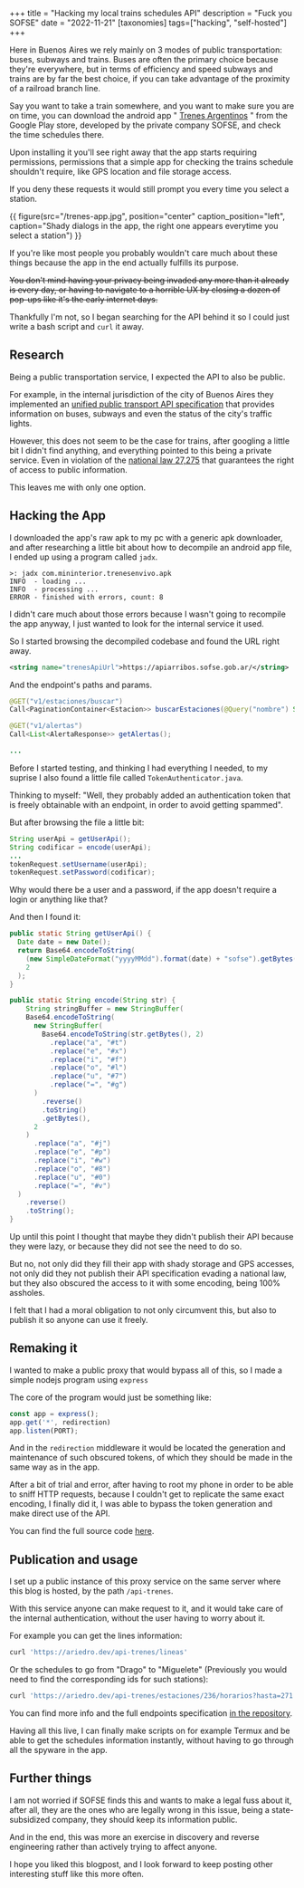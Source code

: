 +++
title = "Hacking my local trains schedules API"
description = "Fuck you SOFSE"
date = "2022-11-21"
[taxonomies]
tags=["hacking", "self-hosted"]
+++

Here in Buenos Aires we rely mainly on 3 modes of public transportation:
buses, subways and trains. Buses are often the primary choice because they're
everywhere, but in terms of efficiency and speed subways and trains are
by far the best choice, if you can take advantage of the proximity of
a railroad branch line.

Say you want to take a train somewhere, and you want to make sure
you are on time, you can download the android app "
[Trenes Argentinos](https://play.google.com/store/apps/details?id=com.mininterior.trenesenvivo)
" from the Google Play store, developed by the private company SOFSE,
and check the time schedules there.

Upon installing it you'll see right away that the app starts requiring
permissions, permissions that a simple app for checking the trains schedule
shouldn't require, like GPS location and file storage access.

If you deny these requests it would still prompt you every time you select a station.

{{ figure(src="/trenes-app.jpg", position="center" caption_position="left",
caption="Shady dialogs in the app, the right one appears everytime you select
a station") }}

If you're like most people you probably wouldn't care much about these things
because the app in the end actually fulfills its purpose.

~~You don't mind having your privacy being invaded any more than it already is
every day, or having to navigate to a horrible UX by closing a dozen
of pop-ups like it's the early internet days.~~

Thankfully I'm not, so I began searching for the API behind it so
I could just write a bash script and `curl` it away.

## Research

Being a public transportation service, I expected the API to also be public.

For example, in the internal jurisdiction of the city of Buenos Aires they implemented an
[unified public transport API specification](https://www.buenosaires.gob.ar/desarrollourbano/transporte/apitransporte)
that provides information on buses, subways and even the status of the city's
traffic lights.

However, this does not seem to be the case for trains, after googling
a little bit I didn't find anything, and everything pointed to this
being a private service. Even in violation of the
[national law 27,275](http://servicios.infoleg.gob.ar/infolegInternet/anexos/265000-269999/265949/texact.htm)
that guarantees the right of access to public information.

This leaves me with only one option.

## Hacking the App

I downloaded the app's raw apk to my pc with a generic apk downloader,
and after researching a little bit about how to decompile an android app file,
I ended up using a program called `jadx`.

```
>: jadx com.mininterior.trenesenvivo.apk
INFO  - loading ...
INFO  - processing ...
ERROR - finished with errors, count: 8
```

I didn't care much about those errors because I wasn't going to recompile
the app anyway, I just wanted to look for the internal service it used.

So I started browsing the decompiled codebase and found the URL right away.

```xml
<string name="trenesApiUrl">https://apiarribos.sofse.gob.ar/</string>
```

And the endpoint's paths and params.

```java
@GET("v1/estaciones/buscar")
Call<PaginationContainer<Estacion>> buscarEstaciones(@Query("nombre") String str, @Query("lineas") RetrofitArray<Integer> retrofitArray, @Query("ramales") RetrofitArray<Integer> retrofitArray2, @Query("exclude") RetrofitArray<Integer> retrofitArray3, @Query("limit") Integer num, @Query("orderBy") String str2);

@GET("v1/alertas")
Call<List<AlertaResponse>> getAlertas();

...
```

Before I started testing, and thinking I had everything I needed,
to my suprise I also found a little file called `TokenAuthenticator.java`.

Thinking to myself: "Well, they probably added an authentication token
that is freely obtainable with an endpoint, in order to avoid getting
spammed".

But after browsing the file a little bit:

```java
String userApi = getUserApi();
String codificar = encode(userApi);
...
tokenRequest.setUsername(userApi);
tokenRequest.setPassword(codificar);
```

Why would there be a user and a password, if the app
doesn't require a login or anything like that?

And then I found it:

```java
public static String getUserApi() {
  Date date = new Date();
  return Base64.encodeToString(
    (new SimpleDateFormat("yyyyMMdd").format(date) + "sofse").getBytes(),
    2
  );
}

public static String encode(String str) {
    String stringBuffer = new StringBuffer(
    Base64.encodeToString(
      new StringBuffer(
        Base64.encodeToString(str.getBytes(), 2)
          .replace("a", "#t")
          .replace("e", "#x")
          .replace("i", "#f")
          .replace("o", "#l")
          .replace("u", "#7")
          .replace("=", "#g")
      )
        .reverse()
        .toString()
        .getBytes(),
      2
    )
      .replace("a", "#j")
      .replace("e", "#p")
      .replace("i", "#w")
      .replace("o", "#8")
      .replace("u", "#0")
      .replace("=", "#v")
  )
    .reverse()
    .toString();
}
```

Up until this point I thought that maybe they didn't publish their API because
they were lazy, or because they did not see the need to do so.

But no, not only did they fill their app with shady storage and GPS accesses,
not only did they not publish their API specification evading a national law,
but they also obscured the access to it with some encoding, being 100% assholes.

I felt that I had a moral obligation to not only circumvent this, but also
to publish it so anyone can use it freely.

## Remaking it

I wanted to make a public proxy that would bypass all of this, so I made a simple
nodejs program using `express`

The core of the program would just be something like:

```js
const app = express();
app.get('*', redirection)
app.listen(PORT);
```

And in the `redirection` middleware it would be located the generation
and maintenance of such obscured tokens, of which they should be made in the
same way as in the app.

After a bit of trial and error, after having to root my phone in order to
be able to sniff HTTP requests, because I couldn't get to replicate the same
exact encoding, I finally did it, I was able to bypass the token generation
and make direct use of the API.

You can find the full source code [here](https://github.com/ariedro/api-trenes).

## Publication and usage

I set up a public instance of this proxy service on the same server where
this blog is hosted, by the path `/api-trenes`.

With this service anyone can make request to it, and it would take care
of the internal authentication, without the user having to worry about it.

For example you can get the lines information:

```sh
curl 'https://ariedro.dev/api-trenes/lineas'
```

Or the schedules to go from "Drago" to "Miguelete"
(Previously you would need to find the corresponding ids for such stations):

```sh
curl 'https://ariedro.dev/api-trenes/estaciones/236/horarios?hasta=271'
```

You can find more info and the full endpoints specification
[in the repository](https://github.com/ariedro/api-trenes).

Having all this live, I can finally make scripts on for example Termux
and be able to get the schedules information instantly, without having to
go through all the spyware in the app.

## Further things

I am not worried if SOFSE finds this and wants to make a legal fuss about it,
after all, they are the ones who are legally wrong in this issue, being a
state-subsidized company, they should keep its information public.

And in the end, this was more an exercise in discovery and reverse engineering
rather than actively trying to affect anyone.

I hope you liked this blogpost, and I look forward to keep posting other
interesting stuff like this more often.
